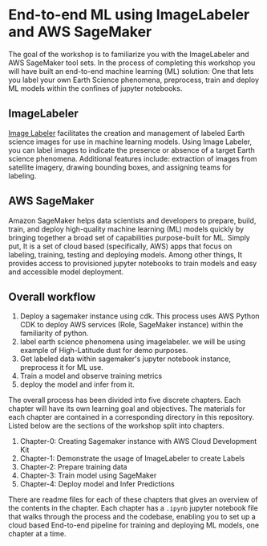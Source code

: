 # End-to-end ML using ImageLabeler and AWS SageMaker
The goal of the workshop is to familiarize you with the ImageLabeler and AWS SageMaker tool sets. In the process of completing this workshop you will have built an end-to-end machine learning (ML) solution: One that lets you label your own Earth Science phenomena, preprocess, train and deploy ML models within the confines of jupyter notebooks.

## ImageLabeler
[Image Labeler](https://impact.earthdata.nasa.gov/labeler/) facilitates the creation and management of labeled Earth science images for use in machine learning models. Using Image Labeler, you can label images to indicate the presence or absence of a target Earth science phenomena.
Additional features include: extraction of images from satellite imagery, drawing bounding boxes, and assigning teams for labeling.

## AWS SageMaker
Amazon SageMaker helps data scientists and developers to prepare, build, train, and deploy high-quality machine learning (ML) models quickly by bringing together a broad set of capabilities purpose-built for ML.
Simply put, It is a set of cloud based (specifically, AWS) apps that focus on labeling, training, testing and deploying models. Among other things, It provides access to provisioned jupyter notebooks to train models and easy and accessible model deployment.

## Overall workflow
1. Deploy a sagemaker instance using cdk. This process uses AWS Python CDK to deploy AWS services (Role, SageMaker instance) within the familiarity of python.
2. label earth science phenomena using imagelabeler. we will be using example of High-Latitude dust for demo purposes.
3. Get labeled data within sagemaker's jupyter notebook instance, preprocess it for ML use.
4. Train a model and observe training metrics
5. deploy the model and infer from it.

The overall process has been divided into five discrete chapters. Each chapter will have its own learning goal and objectives. The materials for each chapter are contained in a corresponding directory in this repository. Listed below are the sections of the workshop split into chapters.


1. Chapter-0: Creating Sagemaker instance with AWS Cloud Development Kit
2. Chapter-1: Demonstrate the usage of ImageLabeler to create Labels
3. Chapter-2: Prepare training data
4. Chapter-3: Train model using SageMaker
5. Chapter-4: Deploy model and Infer Predictions

There are readme files for each of these chapters that gives an overview of the contents in the chapter. Each chapter has a `.ipynb` jupyter notebook file that walks through the process and the codebase, enabling you to set up a cloud based End-to-end pipeline for training and deploying ML models, one chapter at a time.
